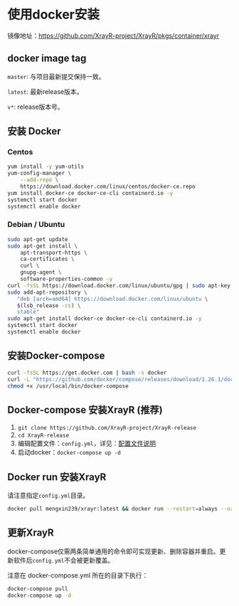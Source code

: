 # 使用docker安装

镜像地址：https://github.com/XrayR-project/XrayR/pkgs/container/xrayr
## docker image tag

`master`: 与项目最新提交保持一致。

`latest`: 最新release版本。

`v*`: release版本号。

## 安装 Docker

### Centos

```bash
yum install -y yum-utils
yum-config-manager \
    --add-repo \
    https://download.docker.com/linux/centos/docker-ce.repo
yum install docker-ce docker-ce-cli containerd.io -y
systemctl start docker
systemctl enable docker
```

### Debian / Ubuntu

```bash
sudo apt-get update
sudo apt-get install \
    apt-transport-https \
    ca-certificates \
    curl \
    gnupg-agent \
    software-properties-common -y
curl -fsSL https://download.docker.com/linux/ubuntu/gpg | sudo apt-key add -
sudo add-apt-repository \
   "deb [arch=amd64] https://download.docker.com/linux/ubuntu \
   $(lsb_release -cs) \
   stable"
sudo apt-get install docker-ce docker-ce-cli containerd.io -y
systemctl start docker
systemctl enable docker
```

## 安装Docker-compose

```bash
curl -fsSL https://get.docker.com | bash -s docker
curl -L "https://github.com/docker/compose/releases/download/1.26.1/docker-compose-$(uname -s)-$(uname -m)" -o /usr/local/bin/docker-compose
chmod +x /usr/local/bin/docker-compose
```

## Docker-compose 安装XrayR \(推荐\)

1. `git clone https://github.com/XrayR-project/XrayR-release`
2. `cd XrayR-release`
3. 编辑配置文件：`config.yml`，详见：[配置文件说明](../../xrayr-pei-zhi-wen-jian-shuo-ming/config.md)
4. 启动docker：`docker-compose up -d`

## Docker run 安装XrayR

请注意指定`config.yml`目录。

```bash
docker pull mengxin239/xrayr:latest && docker run --restart=always --name xrayr -d -v ${PATH_TO_CONFIG}/config.yml:/etc/XrayR/config.yml --network=host ghcr.io/xrayr-project/xrayr:latest
```

## 更新XrayR

docker-compose仅需两条简单通用的命令即可实现更新、删除容器并重启。更新软件后`config.yml`不会被更新覆盖。

注意在 docker-compose.yml 所在的目录下执行：

```bash
docker-compose pull
docker-compose up -d
```

